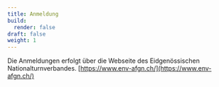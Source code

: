 ```yaml
---
title: Anmeldung
build:
  render: false
draft: false
weight: 1
---
```


Die Anmeldungen erfolgt über die Webseite des Eidgenössischen Nationalturnverbandes.
[https://www.env-afgn.ch/](https://www.env-afgn.ch/)
